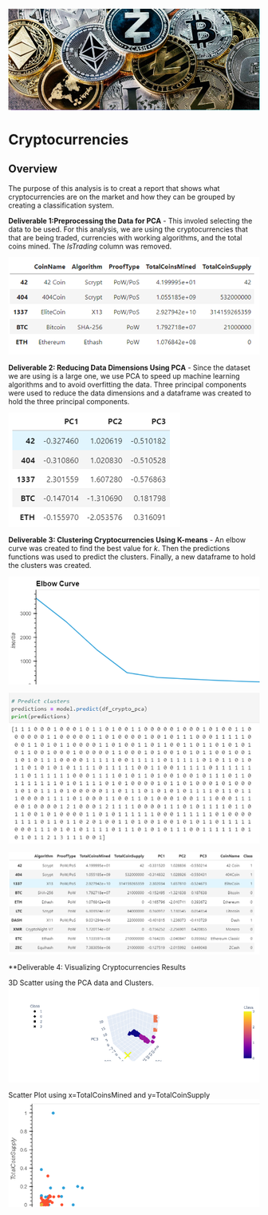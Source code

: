 ![crypto](Images/crypto.png)

# **Cryptocurrencies**

## **Overview**

The purpose of this analysis is to creat a report that shows what cryptocurrencies are on the market and how they can be grouped by creating a classification system. 
 

**Deliverable 1:Preprocessing the Data for PCA**  - This involed selecting the data to be used. For this analysis, we are using the cryptocurrencies that that are being traded, currencies with working algorithms, and the total coins mined. The *IsTrading* column was removed.

![cleaned_data](Images/cleaned_data.png)


**Deliverable 2: Reducing Data Dimensions Using PCA** - Since the dataset we are using is a large one, we use PCA to speed up machine learning algorithms and to avoid overfitting the data. Three principal components were used to reduce the data dimensions and a dataframe was created to hold the three principal components. 

![pca](Images/pca.png)

**Deliverable 3: Clustering Cryptocurrencies Using K-means** - An elbow curve was created to find the best value for *k*. Then the predictions functions was used to predict the clusters. Finally, a new dataframe to hold the clusters was created. 

![elbow_curve](Images/elbow_curve.png)

![predictions](Images/predictions.png)

![clusters_df](Images/clusters_df.png)

**Deliverable 4: Visualizing Cryptocurrencies Results

3D Scatter using the PCA data and Clusters. 
![3D_scatter](Images/3D_scatter.png)


Scatter Plot using x=TotalCoinsMined and y=TotalCoinSupply
![scatter_plot](Images/scatter_plot.png)

 


